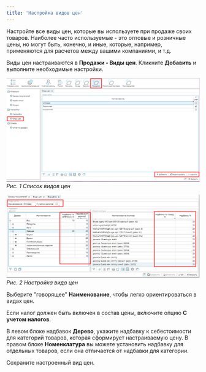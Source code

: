 ```yaml
---
title: 'Настройка видов цен'
---
```


Настройте все виды цен, которые вы используете при продаже своих товаров. Наиболее часто используемые - это оптовые и розничные цены, но могут быть, конечно, и иные, которые, например, применяются для расчетов между вашими компаниями, и т.д.

Виды цен настраиваются в **Продажи - Виды цен**. Кликните **Добавить** и выполните необходимые настройки.

![](images/Price_type_settings_1.png)
*Рис. 1 Список видов цен*

  

![](images/Price_type_settings_2.png)
*Рис. 2 Настройка вида цен*

  

Выберите "говорящее" **Наименование**, чтобы легко ориентироваться в видах цен.

Если налог должен быть включен в состав цены, включите опцию **С учетом налогов**.

В левом блоке надбавок **Дерево**, укажите надбавку к себестоимости для категорий товаров, которая сформирует настраиваемую цену. В правом блоке **Номенклатура** вы можете установить надбавку для отдельных товаров, если она отличается от надбавки для категории.

Сохраните настроенный вид цен.

  



  
